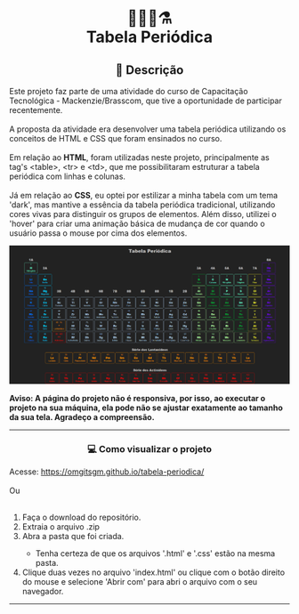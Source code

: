 <h1 align="center">👩‍🔬🧪⚗<br>Tabela Periódica</h1>

<h2 align="center">💬 Descrição</h2>

Este projeto faz parte de uma atividade do curso de Capacitação Tecnológica - Mackenzie/Brasscom, que tive a oportunidade de participar recentemente.<br><br>
A proposta da atividade era desenvolver uma tabela periódica utilizando os conceitos de HTML e CSS que foram ensinados no curso.<br><br>
Em relação ao **HTML**, foram utilizadas neste projeto, principalmente as tag's &lt;table&gt;, &lt;tr&gt; e &lt;td&gt;, que me possibilitaram estruturar a tabela periódica com linhas e colunas.<br><br>
Já em relação ao **CSS**, eu optei por estilizar a minha tabela com um tema 'dark', mas mantive a essência da tabela periódica tradicional, utilizando cores vivas para distinguir os grupos de elementos. Além disso, utilizei o 'hover' para criar uma animação básica de mudança de cor quando o usuário passa o mouse por cima dos elementos.

<img src="readme-files/tabela-periodica.png" title="Resultado final do projeto"/>

<strong>Aviso: A página do projeto não é responsiva, por isso, ao executar o projeto na sua máquina, ela pode não se ajustar exatamente ao tamanho da sua tela. Agradeço a compreensão.</strong>

---
  
<h3 align="center">💻 Como visualizar o projeto</h3>
Acesse: <a href="https://omgitsgm.github.io/tabela-periodica/">https://omgitsgm.github.io/tabela-periodica/</a>
<br><br>
Ou
<br><br>
<ol>
  <li>Faça o download do repositório.</li>
  <li>Extraia o arquivo .zip</li>
  <li>Abra a pasta que foi criada.</li>
  <ul>
    <li>Tenha certeza de que os arquivos '.html' e '.css' estão na mesma pasta.</li>
  </ul>
  <li>Clique duas vezes no arquivo 'index.html' ou clique com o botão direito do mouse e selecione 'Abrir com' para abri o arquivo com o seu navegador.</li>
</ol>

---
